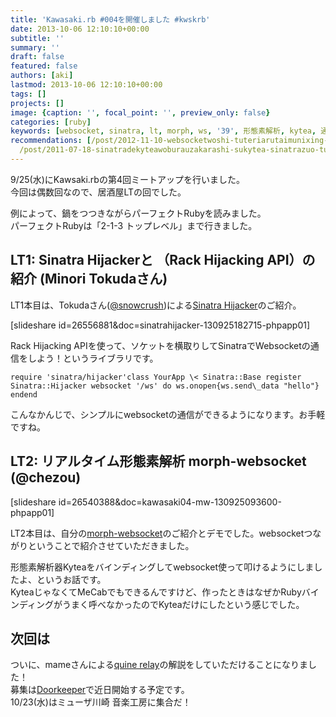 ```yaml
---
title: 'Kawasaki.rb #004を開催しました #kwskrb'
date: 2013-10-06 12:10:10+00:00
subtitle: ''
summary: ''
draft: false
featured: false
authors: [aki]
lastmod: 2013-10-06 12:10:10+00:00
tags: []
projects: []
image: {caption: '', focal_point: '', preview_only: false}
categories: [ruby]
keywords: [websocket, sinatra, lt, morph, ws, '39', 形態素解析, kytea, 通信, リアルタイム]
recommendations: [/post/2012-11-10-websocketwoshi-tuteriarutaimunixing-tai-su-jie-xi-wosurumorph-websocketwozuo-tutemita/,
  /post/2011-07-18-sinatradekyteawoburauzakarashi-sukytea-sinatrazuo-tutemita/, /post/2011-09-23-kyteawota-yan-yu-deshi-uratupa-plus-amatome/]
---
```

9/25(水)にKawsaki.rbの第4回ミートアップを行いました。  
今回は偶数回なので、居酒屋LTの回でした。

例によって、鍋をつつきながらパーフェクトRubyを読みました。  
パーフェクトRubyは「2-1-3 トップレベル」まで行きました。

## LT1: Sinatra Hijackerと （Rack Hijacking API）の紹介 (Minori Tokudaさん)
LT1本目は、Tokudaさん([@snowcrush](https://twitter.com/snowcrush))による[Sinatra Hijacker](https://github.com/minoritea/sinatra-hijacker)のご紹介。

[slideshare id=26556881&doc=sinatrahijacker-130925182715-phpapp01]

Rack Hijacking APIを使って、ソケットを横取りしてSinatraでWebsocketの通信をしよう！というライブラリです。

    require 'sinatra/hijacker'class YourApp \< Sinatra::Base register Sinatra::Hijacker websocket '/ws' do ws.onopen{ws.send\_data "hello"} endend

こんなかんじで、シンプルにwebsocketの通信ができるようになります。お手軽ですね。

## LT2: リアルタイム形態素解析 morph-websocket (@chezou)
[slideshare id=26540388&doc=kawasaki04-mw-130925093600-phpapp01]

LT2本目は、自分の[morph-websocket](http://chezou.wordpress.com/2012/11/10/websocket%e3%82%92%e4%bd%bf%e3%81%a3%e3%81%a6%e3%83%aa%e3%82%a2%e3%83%ab%e3%82%bf%e3%82%a4%e3%83%a0%e3%81%ab%e5%bd%a2%e6%85%8b%e7%b4%a0%e8%a7%a3%e6%9e%90%e3%82%92%e3%81%99%e3%82%8bmorph-websocket/ "Websocketを使ってリアルタイムに形態素解析をするmorph-websocketを作ってみた")のご紹介とデモでした。websocketつながりということで紹介させていただきました。

形態素解析器Kyteaをバインディングしてwebsocket使って叩けるようにしましたよ、というお話です。  
KyteaじゃなくてMeCabでもできるんですけど、作ったときはなぜかRubyバインディングがうまく呼べなかったのでKyteaだけにしたという感じでした。

## 次回は
ついに、mameさんによる[quine relay](https://github.com/mame/quine-relay)の解説をしていただけることになりました！  
募集は[Doorkeeper](http://kawasakirb.doorkeeper.jp/)で近日開始する予定です。  
10/23(水)はミューザ川崎 音楽工房に集合だ！

